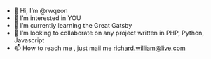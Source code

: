 - 👋 Hi, I’m @rwqeon
- 👀 I’m interested in YOU
- 🌱 I’m currently learning the Great Gatsby
- 💞️ I’m looking to collaborate on any project written in PHP, Python, Javascript
- 📫 How to reach me , just mail me richard.william@live.com

<!---
rwqeon/rwqeon is a ✨ special ✨ repository because its `README.md` (this file) appears on your GitHub profile.
You can click the Preview link to take a look at your changes.
--->
